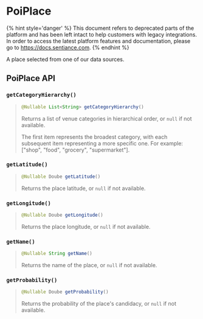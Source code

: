 # PoiPlace

{% hint style='danger' %} This document refers to deprecated parts of the platform and has been left intact to help customers with legacy integrations. In order to access the latest platform features and documentation, please go to https://docs.sentiance.com. {% endhint %}

A place selected from one of our data sources.

## PoiPlace API

### `getCategoryHierarchy()`

> ```java
> @Nullable List<String> getCategoryHierarchy()
> ```
>
> Returns a list of venue categories in hierarchical order, or `null` if not available.
>
> The first item represents the broadest category, with each subsequent item representing a more specific one. For example: \["shop", "food", "grocery", "supermarket"].

### `getLatitude()`

> ```java
> @Nullable Doube getLatitude()
> ```
>
> Returns the place latitude, or `null` if not available.

### `getLongitude()`

> ```java
> @Nullable Doube getLongitude()
> ```
>
> Returns the place longitude, or `null` if not available.

### `getName()`

> ```java
> @Nullable String getName()
> ```
>
> Returns the name of the place, or `null` if not available.

### `getProbability()`

> ```java
> @Nullable Doube getProbability()
> ```
>
> Returns the probability of the place's candidacy, or `null` if not available.

